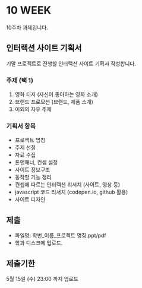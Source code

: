 # 10 WEEK

10주차 과제입니다.

## 인터랙션 사이트 기획서

기말 프로젝트로 진행할 인터랙션 사이트 기획서 작성합니다.

### 주제 (택 1)
1. 영화 티저 (자신이 좋아하는 영화 소개)
2. 브랜드 프로모션 (브랜드, 제품 소개)
3. 이외의 자유 주제

### 기획서 항목
- 프로젝트 명칭
- 주제 선정
- 자료 수집
- 톤앤매너, 컨셉 설정
- 사이트 정보구조
- 동작할 기능 정리
- 컨셉에 따르는 인터랙션 리서치 (사이트, 영상 등)
- javascript 코드 리서치 (codepen.io, github 활용)
- 사이트 디자인

## 제출

- 파일명: 학번_이름_프로젝트 명칭.ppt/pdf
- 학과 디스크에 업로드.

## 제출기한

5월 15일 (수) 23:00 까지 업로드